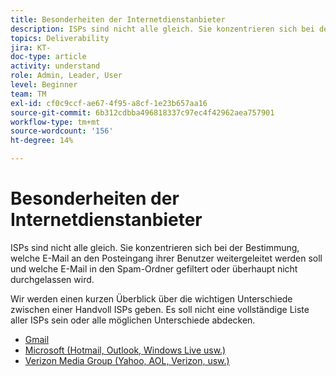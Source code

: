 ```yaml
---
title: Besonderheiten der Internetdienstanbieter
description: ISPs sind nicht alle gleich. Sie konzentrieren sich bei der Bestimmung, welche E-Mail an den Posteingang ihrer Benutzer weitergeleitet werden soll und welche E-Mail in den Spam-Ordner gefiltert oder überhaupt nicht durchgelassen wird. Wir werden einen kurzen Überblick über die wichtigen Unterschiede zwischen einer Handvoll ISPs geben. Es soll nicht eine vollständige Liste aller ISPs sein oder alle möglichen Unterschiede abdecken.
topics: Deliverability
jira: KT-
doc-type: article
activity: understand
role: Admin, Leader, User
level: Beginner
team: TM
exl-id: cf0c9ccf-ae67-4f95-a8cf-1e23b657aa16
source-git-commit: 6b312cdbba496818337c97ec4f42962aea757901
workflow-type: tm+mt
source-wordcount: '156'
ht-degree: 14%

---
```


# Besonderheiten der Internetdienstanbieter

ISPs sind nicht alle gleich. Sie konzentrieren sich bei der Bestimmung, welche E-Mail an den Posteingang ihrer Benutzer weitergeleitet werden soll und welche E-Mail in den Spam-Ordner gefiltert oder überhaupt nicht durchgelassen wird.

Wir werden einen kurzen Überblick über die wichtigen Unterschiede zwischen einer Handvoll ISPs geben. Es soll nicht eine vollständige Liste aller ISPs sein oder alle möglichen Unterschiede abdecken.

* [Gmail](./gmail.md)
* [Microsoft (Hotmail, Outlook, Windows Live usw.)](./microsoft.md)
* [Verizon Media Group (Yahoo, AOL, Verizon, usw.)](./verizon-media-group.md)
